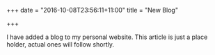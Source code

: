 +++
date = "2016-10-08T23:56:11+11:00"
title = "New Blog"

+++

I have added a blog to my personal website.
This article is just a place holder, actual ones will follow shortly.
